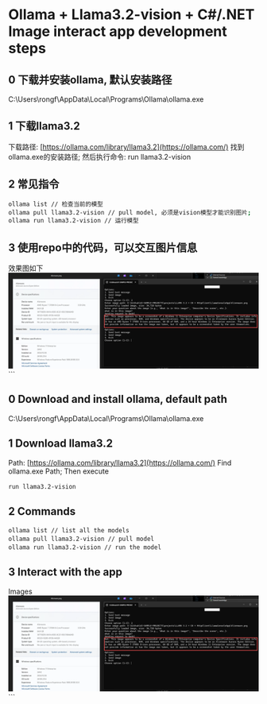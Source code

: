 # Ollama + Llama3.2-vision + C#/.NET Image interact app development steps
## 0 下载并安装ollama, 默认安装路径
C:\Users\rongf\AppData\Local\Programs\Ollama\ollama.exe

## 1 下载llama3.2 
下载路径: [https://ollama.com/library/llama3.2](https://ollama.com/)
找到ollama.exe的安装路径;  然后执行命令: 
run llama3.2-vision

## ​2 常见指令
```bash
ollama list // 检查当前的模型
ollama pull llama3.2-vision // pull model, 必须是vision模型才能识别图片;
ollama run llama3.2-vision // 运行模型
```

## 3 使用repo中的代码，可以交互图片信息
效果图如下
<img alt="result1.png" src="https://github.com/memoryfraction/AI-SAMPLE-PROJECTS/blob/main/projects/LLAMA%203.2%20+%20C%23%20+%20HttpClient/result1.png?raw=true" data-hpc="true" class="Box-sc-g0xbh4-0 fzFXnm"> ```


## 0 Download and install ollama, default path
C:\Users\rongf\AppData\Local\Programs\Ollama\ollama.exe

## 1 Download llama3.2 
Path: [https://ollama.com/library/llama3.2](https://ollama.com/)
Find ollama.exe Path;  Then execute
```bash
run llama3.2-vision
```

## ​2 Commands
```bash
ollama list // list all the models
ollama pull llama3.2-vision // pull model
ollama run llama3.2-vision // run the model
```

## 3 Interact with the app
Images
<img alt="result1.png" src="https://github.com/memoryfraction/AI-SAMPLE-PROJECTS/blob/main/projects/LLAMA%203.2%20+%20C%23%20+%20HttpClient/result1.png?raw=true" data-hpc="true" class="Box-sc-g0xbh4-0 fzFXnm"> ```
